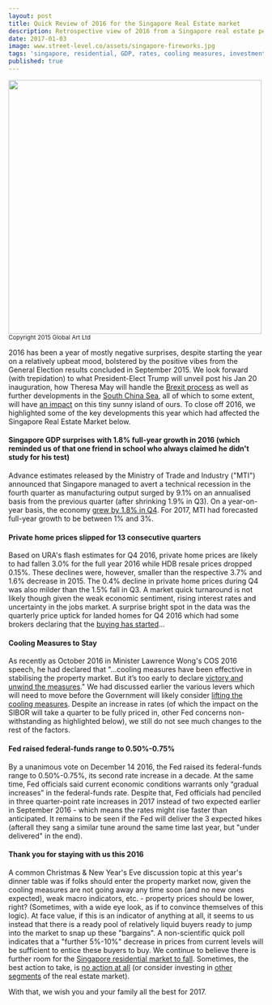 ```yaml
---
layout: post
title: Quick Review of 2016 for the Singapore Real Estate market
description: Retrospective view of 2016 from a Singapore real estate perspective
date: 2017-01-03
image: www.street-level.co/assets/singapore-fireworks.jpg
tags: 'singapore, residential, GDP, rates, cooling measures, investment'
published: true
---
```

<img src="{{site.url}}/assets/singapore-fireworks.jpg" width="500px"><br>
<sup>Copyright 2015 Global Art Ltd</sup><br>

2016 has been a year of mostly negative surprises, despite starting the year on a relatively upbeat mood, bolstered by the positive vibes from the General Election results concluded in September 2015. We look forward (with trepidation) to what President-Elect Trump will unveil post his Jan 20 inauguration, how Theresa May will handle the [Brexit process](https://www.theguardian.com/politics/2017/jan/05/theresa-may-plans-major-speech-defuse-brexit-criticism) as well as further developments in the [South China Sea](http://www.reuters.com/article/us-southchinasea-china-navy-idUSKBN14N01D), all of which to some extent, will have [an impact](http://www.straitstimes.com/asia/east-asia/terrex-vehicles-still-being-detained-in-hong-kong) on this tiny sunny island of ours. To close off 2016, we highlighted some of the key developments this year which had affected the Singapore Real Estate Market below.<!--more-->

#### **Singapore GDP surprises with 1.8% full-year growth in 2016 (which reminded us of that one friend in school who always claimed he didn't study for his test)**

Advance estimates released by the Ministry of Trade and Industry ("MTI") announced that Singapore managed to avert a technical recession in the fourth quarter as manufacturing output surged by 9.1% on an annualised basis from the previous quarter (after shrinking 1.9% in Q3). On a year-on-year basis, the economy [grew by 1.8% in Q4](http://www.singstat.gov.sg/docs/default-source/default-document-library/news/press_releases/advgdp4q2016.pdf). For 2017, MTI had forecasted full-year growth to be between 1% and 3%.

#### **Private home prices slipped for 13 consecutive quarters**

Based on URA's flash estimates for Q4 2016, private home prices are likely to had fallen 3.0% for the full year 2016 while HDB resale prices dropped 0.15%. These declines were, however, smaller than the respective 3.7% and 1.6% decrease in 2015. The 0.4% decline in private home prices during Q4 was also milder than the 1.5% fall in Q3. A market quick turnaround is not likely though given the weak economic sentiment, rising interest rates and uncertainty in the jobs market. A surprise bright spot in the data was the quarterly price uptick for landed homes for Q4 2016 which had some brokers declaring that the [buying has started](http://www.propertyguru.com.sg/property-management-news/2017/1/143918/landed-home-prices-up-for-first-time-since-2013)... 

#### **Cooling Measures to Stay**

As recently as October 2016 in Minister Lawrence Wong's COS 2016 speech, he had declared that "...cooling measures have been effective in stabilising the property market. But it’s too early to declare [victory and unwind the measures](http://www.mnd.gov.sg/BudgetDebate2016/speeches-minister-lawrence-wong-building-a-better-home-together.htm)." We had discussed earlier the various levers which will need to move before the Government will likely consider [lifting the cooling measures](http://www.street-level.co/2016/07/15/catching-the-wind-when-to-invest-in-singapore-residentials-again.html). Despite an increase in rates (of which the impact on the SIBOR will take a quarter to be fully priced in, other Fed concerns non-withstanding as highlighted below), we still do not see much changes to the rest of the factors. 

#### **Fed raised federal-funds range to 0.50%-0.75%**

By a unanimous vote on December 14 2016, the Fed raised its federal-funds range to 0.50%-0.75%, its second rate increase in a decade. At the same time, Fed officials said current economic conditions warrants only “gradual increases” in the federal-funds rate. Despite that, Fed officials had penciled in three quarter-point rate increases in 2017 instead of two expected earlier in September 2016 - which means the rates might rise faster than anticipated.  It remains to be seen if the Fed will deliver the 3 expected hikes (afterall they sang a similar tune around the same time last year, but "under delivered" in the end).

#### **Thank you for staying with us this 2016**

A common Christmas & New Year's Eve discussion topic at this year's dinner table was if folks should enter the property market now, given the cooling measures are not going away any time soon (and no new ones expected), weak macro indicators, etc. - property prices should be lower, right? (Sometimes, with a wide eye look, as if to convince themselves of this logic). At face value, if this is an indicator of anything at all, it seems to us instead that there is a ready pool of relatively liquid buyers ready to jump into the market to snap up these "bargains". A non-scientific quick poll indicates that a "further 5%-10%" decrease in prices from current levels will be sufficient to entice these buyers to buy. We continue to believe there is further room for the [Singapore residential market to fall](http://www.street-level.co/2016/11/05/sg-residential-property-prices-how-much-lower.html). Sometimes, the best action to take, is [no action at all](https://blogs.cfainstitute.org/investor/2013/01/30/portfolio-strategy-in-praise-of-inaction/) (or consider investing in [other segments](http://www.street-level.co/2016/12/09/singapore-reits-which-sector-will-outperform-in-2017.html) of the real estate market).

With that, we wish you and your family all the best for 2017.
